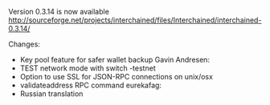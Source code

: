 Version 0.3.14 is now available
http://sourceforge.net/projects/interchained/files/Interchained/interchained-0.3.14/

Changes:
* Key pool feature for safer wallet backup
Gavin Andresen:
* TEST network mode with switch -testnet
* Option to use SSL for JSON-RPC connections on unix/osx
* validateaddress RPC command
eurekafag:
* Russian translation
